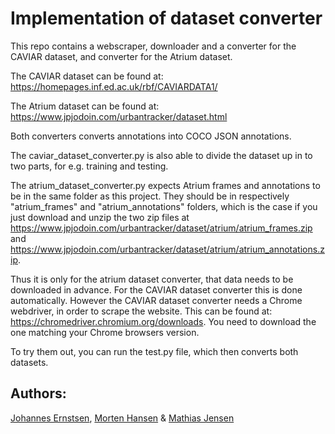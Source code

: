 # Implementation of dataset converter

This repo contains a webscraper, downloader and a converter for the CAVIAR dataset, and converter for the Atrium dataset.

The CAVIAR dataset can be found at: https://homepages.inf.ed.ac.uk/rbf/CAVIARDATA1/

The Atrium dataset can be found at: https://www.jpjodoin.com/urbantracker/dataset.html

Both converters converts annotations into COCO JSON annotations.

The caviar_dataset_converter.py is also able to divide the dataset up in to two parts, for e.g. training and testing.

The atrium_dataset_converter.py expects Atrium frames and annotations to be in the same folder as this project. They should be in respectively "atrium_frames" and "atrium_annotations" folders, which is the case if you just download and unzip the two zip files at https://www.jpjodoin.com/urbantracker/dataset/atrium/atrium_frames.zip and https://www.jpjodoin.com/urbantracker/dataset/atrium/atrium_annotations.zip.

Thus it is only for the atrium dataset converter, that data needs to be downloaded in advance. For the CAVIAR dataset converter this is done automatically. However the CAVIAR dataset converter needs a Chrome webdriver, in order to scrape the website. This can be found at: https://chromedriver.chromium.org/downloads. You need to download the one matching your Chrome browsers version.

To try them out, you can run the test.py file, which then converts both datasets.

## Authors:
[Johannes Ernstsen](https://github.com/Ernstsen), [Morten Hansen](https://github.com/MortenErfurt) & [Mathias Jensen](https://github.com/m-atlantis)
